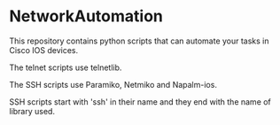 ﻿# NetworkAutomation

This repository contains python scripts that can automate your tasks in Cisco IOS devices.

The telnet scripts use telnetlib.

The SSH scripts use Paramiko, Netmiko and Napalm-ios.

SSH scripts start with 'ssh' in their name and they end with the name of library used.
